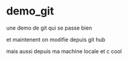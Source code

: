 # demo_git
une demo de git qui se passe bien


et maintenent on modifie depuis git hub

mais aussi depuis ma machine locale  et c cool
